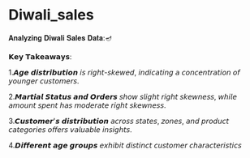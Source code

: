 # Diwali_sales

𝐀𝐧𝐚𝐥𝐲𝐳𝐢𝐧𝐠 𝐃𝐢𝐰𝐚𝐥𝐢 𝐒𝐚𝐥𝐞𝐬 𝐃𝐚𝐭𝐚:🪔



𝗞𝗲𝘆 𝗧𝗮𝗸𝗲𝗮𝘄𝗮𝘆𝘀:

1.𝘼𝙜𝙚 𝙙𝙞𝙨𝙩𝙧𝙞𝙗𝙪𝙩𝙞𝙤𝙣 𝘪𝘴 𝘳𝘪𝘨𝘩𝘵-𝘴𝘬𝘦𝘸𝘦𝘥, 𝘪𝘯𝘥𝘪𝘤𝘢𝘵𝘪𝘯𝘨 𝘢 𝘤𝘰𝘯𝘤𝘦𝘯𝘵𝘳𝘢𝘵𝘪𝘰𝘯 𝘰𝘧 𝘺𝘰𝘶𝘯𝘨𝘦𝘳 𝘤𝘶𝘴𝘵𝘰𝘮𝘦𝘳𝘴.

2.𝙈𝙖𝙧𝙩𝙞𝙖𝙡 𝙎𝙩𝙖𝙩𝙪𝙨 𝙖𝙣𝙙 𝙊𝙧𝙙𝙚𝙧𝙨 𝘴𝘩𝘰𝘸 𝘴𝘭𝘪𝘨𝘩𝘵 𝘳𝘪𝘨𝘩𝘵 𝘴𝘬𝘦𝘸𝘯𝘦𝘴𝘴, 𝘸𝘩𝘪𝘭𝘦 𝘢𝘮𝘰𝘶𝘯𝘵 𝘴𝘱𝘦𝘯𝘵 𝘩𝘢𝘴 𝘮𝘰𝘥𝘦𝘳𝘢𝘵𝘦 𝘳𝘪𝘨𝘩𝘵 𝘴𝘬𝘦𝘸𝘯𝘦𝘴𝘴.

3.𝘾𝙪𝙨𝙩𝙤𝙢𝙚𝙧'𝙨 𝙙𝙞𝙨𝙩𝙧𝙞𝙗𝙪𝙩𝙞𝙤𝙣 𝘢𝘤𝘳𝘰𝘴𝘴 𝘴𝘵𝘢𝘵𝘦𝘴, 𝘻𝘰𝘯𝘦𝘴, 𝘢𝘯𝘥 𝘱𝘳𝘰𝘥𝘶𝘤𝘵 𝘤𝘢𝘵𝘦𝘨𝘰𝘳𝘪𝘦𝘴 𝘰𝘧𝘧𝘦𝘳𝘴 𝘷𝘢𝘭𝘶𝘢𝘣𝘭𝘦 𝘪𝘯𝘴𝘪𝘨𝘩𝘵𝘴.

4.𝘿𝙞𝙛𝙛𝙚𝙧𝙚𝙣𝙩 𝙖𝙜𝙚 𝙜𝙧𝙤𝙪𝙥𝙨 𝘦𝘹𝘩𝘪𝘣𝘪𝘵 𝘥𝘪𝘴𝘵𝘪𝘯𝘤𝘵 𝘤𝘶𝘴𝘵𝘰𝘮𝘦𝘳 𝘤𝘩𝘢𝘳𝘢𝘤𝘵𝘦𝘳𝘪𝘴𝘵𝘪𝘤𝘴
